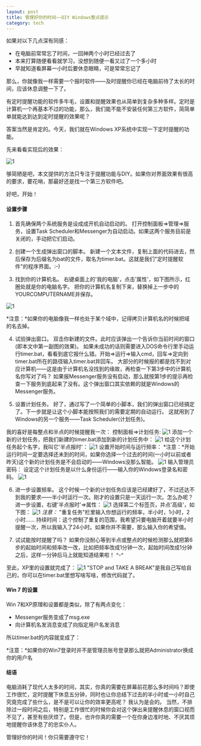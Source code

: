 ```yaml
---
layout: post
title: 管理好你的时间——DIY Windows整点提示
category: tech
---
```


如果对以下几点深有同感：

* 在电脑前常常忘了时间，一回神两个小时已经过去了
* 本来打算随便看看就学习，没想到随便一看又过了一个多小时
* 早就知道看屏幕一小时后要休息眼睛，可是常常忘记了

那么，你就像我一样需要一个报时软件——及时提醒你已经在电脑前待了太长的时间，应该休息调整一下了。

有定时提醒功能的软件多牛毛，设置和提醒效果也从简单到复杂多种多样。定时是计算机一个再基本不过的功能，那么，我们能不能不安装任何第三方软件，简简单单就能达到达到定时提醒的效果呢？

答案当然是肯定的。今天，我们就在Windows XP系统中实现一下定时提醒的功能。

先来看看实现后的效果：

![1](http://i.imgur.com/Qtz0Z.png)

够简陋是吧，本文提供的方法只专注于提醒功能与DIY。如果你对界面效果有很高的要求，要花哨，那最好还是找一个第三方软件吧。

好吧，开始！ 

#### 设置步骤
1. 首先确保两个系统服务是设成成开机自动启动的。
打开控制面板=>管理=>服务，设置Task Scheduler和Messenger为自动启动。如果这两个服务目前是关闭的，手动把它们启动。

2. 创建一个生成弹出窗口的脚本。
新建一个文本文件，复制上面的代码进去，然后保存为后缀名为bat的文件，取名为timer.bat。这就是我们"定时提醒软件"的程序界面。:-)


3. 找到你的计算机名。
右键桌面上的'我的电脑'，点击'属性'，如下图所示，红圈处就是你的电脑名字。
把你的计算机名复制下来，替换掉上一步中的YOURCOMPUTERNAME并保存。

![1](http://i.imgur.com/etZFE.png)

*注意：*如果你的电脑像我一样也处于某个域中，记得拷贝计算机名的时候把域的名去掉。

4. 试验弹出窗口。
双击你新建的文件。此时应该弹出一个告诉你当前时间的窗口(即本文中第一副图的效果)。
如果未成功的话则需要进入DOS命令行里手动运行timer.bat，看看到底它报什么错。开始=>运行=>输入cmd，回车=>定向到timer.bat所在的路径输入timer.bat并回车。
大部分的时候报的都是找不到对应计算机——这是由于计算机名没找到的缘故，再检查一下第3步中的计算机名你写对了吗？
如果报Messenger服务没有启动，那么就按第1步的提示再检查一下服务到底起来了没有。这个弹出窗口其实依赖的就是Windows的Messenger服务。

5. 设置计划任务。
好了，通过写了一个简单的小脚本，我们的弹出窗口已经搞定了。下一步就是让这个小脚本能按照我们的需要定期的自动运行。
这就用到了Windows的另一个服务——Task Scheduler(计划任务)。

我的喜好是每整点和半点的时候提醒我一次：
控制面板=>计划任务:
![1](http://i.imgur.com/mJHny.png)
添加一个新的计划任务，把我们新建的timer.bat添加到新的计划任务中：
![1](http://i.imgur.com/w7cjw.png)
给这个计划任务起个名字，我叫它'半点报时'：
![1](http://i.imgur.com/59gfV.png)
设置开始时间与运行频率：
*注意：*开始运行时间一定要选择还未到的时间，如果你选择一个过去的时间(一小时以前或者昨天)这个新的计划任务是不会启动的——Windows没那么智能。
![1](http://i.imgur.com/iid0I.png)
输入管理员密码：
设定这个计划任务是以什么身份运行——输入你的Windows登录名和密码。
![1](http://i.imgur.com/ZGVQd.png)

6. 进一步设置频率。
这个时候一个新的计划任务应该是已经建好了，不过还达不到我的要求——半小时运行一次。刚才的设置只是一天运行一次。怎么办呢？
进一步设置，右键'半点报时'=>属性： 
![1](http://i.imgur.com/VZZDc.png)
选择第二个标签页，并点'高级'，如下图：
![1](http://i.imgur.com/wEdVF.png)
*注意：*
"重复任务"栏里输入你想运行的频率，半小时，1小时，2小时……
持续时间：这个控制了重复的范围，我希望只要电脑开着就要半小时提醒一次，所以我输入了24小时。如果你并不需要，那么输入你的希望值。

7. 试试能按时提醒了吗？
如果你没耐心等到半点或整点的时候检测那么就把第6步的起始时间和频率改一改，比如把频率改成1分钟一次，起始时间改成1分钟之后，这样一分钟后马上就能知道结果啦！ ^-^

至此，XP里的设置就完成了：
![1](http://i.imgur.com/Qtz0Z.png)
"STOP and TAKE A BREAK"是我自己写给自己的，你可以在timer.bat里想写啥写啥，修改代码就了。

                                  
#### Win 7 的设置
Win 7和XP原理和设置都是类似，除了有两点变化：
* Messenger服务变成了msg.exe
* 向计算机名发消息变成了向指定用户名发消息

所以timer.bat的内容就变成了：

*注意：*如果你的Win7登录时并不是管理员账号登录那么就把Administrator换成你的用户名

#### 结语
电脑消耗了现代人太多的时间，其实，你真的需要在屏幕前花那么多时间吗？即使工作很忙，定时提醒下休息五分钟，同时也让你总结下过去的半小时或一小时自己究竟完成了些什么，是不是可以让你的效率更高呢？
我认为是会的。
当然，不排除过一段时间之后，特别是工作很忙的时候你会对这个弹出来提醒休息的窗口视而不见了，甚至有些厌烦了。但是，也许你真的需要一个在你身边准时地、不厌其烦地提醒你该休息了的忠实仆人。

管理好你的时间！你只需要遵守它！
